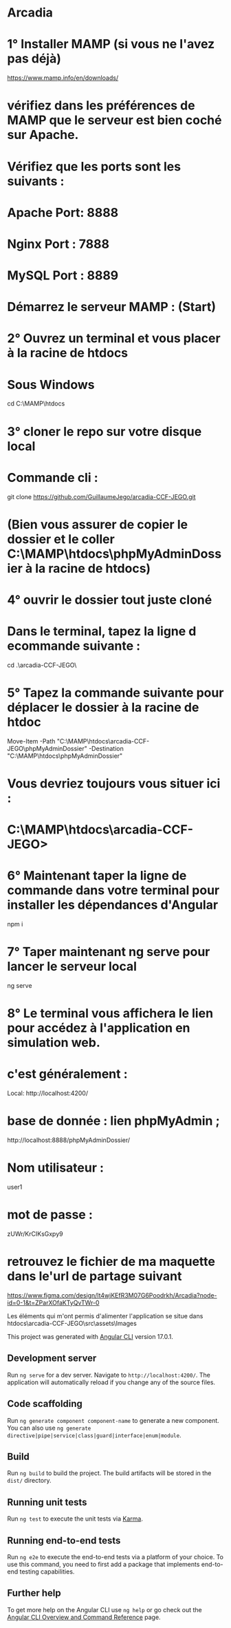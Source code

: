 # Arcadia

# 1° Installer MAMP (si vous ne l'avez pas déjà)
https://www.mamp.info/en/downloads/
# vérifiez dans les préférences de MAMP que le serveur est bien coché sur Apache. 
# Vérifiez que les ports sont les suivants : 
# Apache Port: 8888
# Nginx Port : 7888
# MySQL Port : 8889
# Démarrez le serveur MAMP : (Start)

# 2° Ouvrez un terminal et vous placer à la racine de htdocs
# Sous Windows
cd C:\MAMP\htdocs

# 3° cloner le repo sur votre disque local 
# Commande cli : 
git clone https://github.com/GuillaumeJego/arcadia-CCF-JEGO.git
# (Bien vous assurer de copier le dossier et le coller C:\MAMP\htdocs\phpMyAdminDossier à la racine de htdocs)

# 4°  ouvrir le dossier tout juste cloné 
# Dans le terminal, tapez la ligne d ecommande suivante : 
cd .\arcadia-CCF-JEGO\

# 5° Tapez la commande suivante pour déplacer le dossier à la racine de htdoc
Move-Item -Path "C:\MAMP\htdocs\arcadia-CCF-JEGO\phpMyAdminDossier" -Destination "C:\MAMP\htdocs\phpMyAdminDossier"

# Vous devriez toujours vous situer ici : 
# C:\MAMP\htdocs\arcadia-CCF-JEGO>

# 6° Maintenant taper la ligne de commande dans votre terminal pour installer les dépendances d'Angular 
npm i 

# 7° Taper maintenant ng serve pour lancer le serveur local 
ng serve 

# 8° Le terminal vous affichera le lien pour accédez à l'application en simulation web.
# c'est généralement : 
Local:   http://localhost:4200/


# base de donnée : lien phpMyAdmin ; 
http://localhost:8888/phpMyAdminDossier/

# Nom utilisateur : 
user1

# mot de passe : 
zUWr/KrCIKsGxpy9

# retrouvez le fichier de ma maquette dans le'url de partage suivant 

https://www.figma.com/design/lt4wjKEfR3M07G6Poodrkh/Arcadia?node-id=0-1&t=ZParXOfaKTyQvTWr-0




Les éléments qui m'ont permis d'alimenter l'application se situe dans 
htdocs\arcadia-CCF-JEGO\src\assets\Images

This project was generated with [Angular CLI](https://github.com/angular/angular-cli) version 17.0.1.

## Development server

Run `ng serve` for a dev server. Navigate to `http://localhost:4200/`. The application will automatically reload if you change any of the source files.

## Code scaffolding

Run `ng generate component component-name` to generate a new component. You can also use `ng generate directive|pipe|service|class|guard|interface|enum|module`.

## Build

Run `ng build` to build the project. The build artifacts will be stored in the `dist/` directory.

## Running unit tests

Run `ng test` to execute the unit tests via [Karma](https://karma-runner.github.io).

## Running end-to-end tests

Run `ng e2e` to execute the end-to-end tests via a platform of your choice. To use this command, you need to first add a package that implements end-to-end testing capabilities.

## Further help

To get more help on the Angular CLI use `ng help` or go check out the [Angular CLI Overview and Command Reference](https://angular.io/cli) page.
